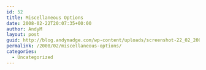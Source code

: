 ```yaml
---
id: 52
title: Miscellaneous Options
date: 2008-02-22T20:07:35+00:00
author: AndyM
layout: post
guid: http://blog.andymadge.com/wp-content/uploads/screenshot-22_02_2008-17_55_15.png
permalink: /2008/02/miscellaneous-options/
categories:
  - Uncategorized
---
```

